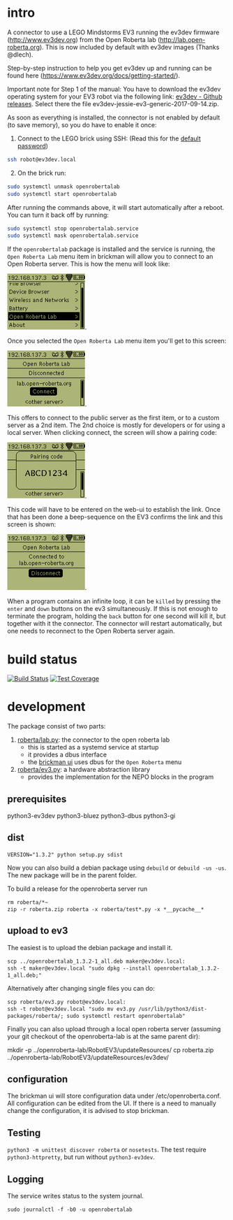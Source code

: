 # intro #
A connector to use a LEGO Mindstorms EV3 running the ev3dev firmware
(http://www.ev3dev.org) from the Open Roberta lab (http://lab.open-roberta.org).
This is now included by default with ev3dev images (Thanks @dlech).

Step-by-step instruction to help you get ev3dev up and running can be found here
(https://www.ev3dev.org/docs/getting-started/). 

Important note for Step 1 of the manual: You have to download the ev3dev
operating system for your EV3 robot via the following link:
[ev3dev - Github releases](https://github.com/ev3dev/ev3dev/releases/tag/ev3dev-jessie-2017-09-14).
Select there the file ev3dev-jessie-ev3-generic-2017-09-14.zip.

As soon as everything is installed, the connector is not enabled by default
(to save memory), so you do have to enable it once:

1. Connect to the LEGO brick using SSH: (Read this for the [default password](http://www.ev3dev.org/docs/tutorials/connecting-to-ev3dev-with-ssh/))
```bash
ssh robot@ev3dev.local
```
2. On the brick run:
```bash
sudo systemctl unmask openrobertalab
sudo systemctl start openrobertalab
```

After running the commands above, it will start automatically after a reboot.
You can turn it back off by running:

```bash
sudo systemctl stop openrobertalab.service
sudo systemctl mask openrobertalab.service
```

If the ``openrobertalab`` package is installed and the service is running, the
``Open Roberta Lab`` menu item in brickman will allow you to connect to an Open
Roberta server. This is how the menu will look like:

![Main Menu](/docs/MenuMain.png?raw=true "Main Menu").

Once you selected the ``Open Roberta Lab`` menu item you'll get to this screen:

![Open Roberta Lab](/docs/RobertaLabDisconnected.png?raw=true "Open Roberta Lab").

This offers to connect to the public server as the first item, or to a custom
server as a 2nd item. The 2nd choice is mostly for developers or for using a
local server. When clicking connect, the screen will show a pairing code:

![Pairing Code](/docs/RobertaLabConnecting.png?raw=true "Pairing Code").

This code will have to be entered on the web-ui to establish the link. Once that
has been done a beep-sequence on the EV3 confirms the link and this screen is
shown:

![Connected](/docs/RobertaLabConnected.png?raw=true "Connected").

When a program contains an infinite loop, it can be ``killed`` by pressing
the ``enter`` and ``down`` buttons on the ev3 simultaneously. If this is not
enough to terminate the program, holding the ``back`` button for one second
will kill it, but together with it the connector. The connector will restart
automatically, but one needs to reconnect to the Open Roberta server again.

# build status #

[![Build Status](https://travis-ci.org/OpenRoberta/robertalab-ev3dev.svg?branch=develop)](https://travis-ci.org/OpenRoberta/robertalab-ev3dev/builds)
[![Test Coverage](https://codecov.io/gh/OpenRoberta/robertalab-ev3dev/branch/develop/graph/badge.svg)](https://codecov.io/gh/OpenRoberta/robertalab-ev3dev)


# development #

The package consist of two parts:

1. [roberta/lab.py](https://github.com/OpenRoberta/robertalab-ev3dev/blob/develop/roberta/lab.py): the connector to the open roberta lab
    * this is started as a systemd service at startup
    * it provides a dbus interface
    * the [brickman ui](https://github.com/ev3dev/brickman) uses dbus for the `Open Roberta` menu
2. [roberta/ev3.py](https://github.com/OpenRoberta/robertalab-ev3dev/blob/develop/roberta/ev3.py): a hardware abstraction library
    * provides the implementation for the NEPO blocks in the program

## prerequisites ##
python3-ev3dev
python3-bluez
python3-dbus
python3-gi

## dist ##

    VERSION="1.3.2" python setup.py sdist

Now you can also build a debian package using ``debuild`` or
``debuild -us -us``. The new package will be in the parent folder.

To build a release for the openroberta server run

    rm roberta/*~
    zip -r roberta.zip roberta -x roberta/test*.py -x *__pycache__*

## upload to ev3 ##
The easiest is to upload the debian package and install it.

    scp ../openrobertalab_1.3.2-1_all.deb maker@ev3dev.local:
    ssh -t maker@ev3dev.local "sudo dpkg --install openrobertalab_1.3.2-1_all.deb;"

Alternatively after changing single files you can do:

    scp roberta/ev3.py robot@ev3dev.local:
    ssh -t robot@ev3dev.local "sudo mv ev3.py /usr/lib/python3/dist-packages/roberta/; sudo systemctl restart openrobertalab"

Finally you can also upload through a local open roberta server (assuming
your git checkout of the openroberta-lab is at the same parent dir):

   mkdir -p ../openroberta-lab/RobotEV3/updateResources/
   cp roberta.zip ../openroberta-lab/RobotEV3/updateResources/ev3dev/

## configuration ##
The brickman ui will store configuration data under /etc/openroberta.conf. All
configuration can be edited from the UI. If there is a need to manually change
the configuration, it is advised to stop brickman.

## Testing ##
``python3 -m unittest discover roberta`` or ``nosetests``.
The test require ``python3-httpretty``, but run without ``python3-ev3dev``.

## Logging ##
The service writes status to the system journal.

    sudo journalctl -f -b0 -u openrobertalab
